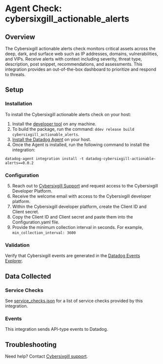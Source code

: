 # Agent Check: cybersixgill_actionable_alerts

## Overview
The Cybersixgill actionable alerts check monitors critical assets across the deep, dark, and surface web such as IP addresses, domains, vulnerabilities, and VIPs. Receive alerts with context including severity, threat type, description, post snippet, recommendations, and assessments. This integration provides an out-of-the-box dashboard to prioritize and respond to threats.

## Setup


### Installation

To install the Cybersixgill actionable alerts check on your host:
1. Install the [developer tool][2] on any machine.
2. To build the package, run the command: `ddev release build cybersixgill_actionable_alerts`.
3. [Install the Datadog Agent][1] on your host.
4. Once the Agent is installed, run the following command to install the integration:
```
datadog-agent integration install -t datadog-cybersixgill-actionable-alerts==0.0.2
```

### Configuration
5. Reach out to [Cybersixgill Support][4] and request access to the Cybersixgill Developer Platform.
6. Receive the welcome email with access to the Cybersixgill developer platform.
7. Within the Cybersixgill developer platform, create the Client ID and Client secret.
8. Copy the Client ID and Client secret and paste them into the Configuration.yaml file.
9. Provide the minimum collection interval in seconds. For example, `min_collection_interval: 3600`

### Validation
Verify that Cybersixgill events are generated in the [Datadog Events Explorer][3].

## Data Collected

### Service Checks
See [service_checks.json][5] for a list of service checks provided by this integration.

### Events
This integration sends API-type events to Datadog.

## Troubleshooting
Need help? Contact [Cybersixgill support][4].

[1]: https://app.datadoghq.com/account/settings#agent
[2]: https://docs.datadoghq.com/developers/integrations/new_check_howto/?tab=configurationtemplate#configure-the-developer-tool
[3]: https://app.datadoghq.com/event/explorer
[4]: mailto:support@cybersixgill.com
[5]: https://github.com/DataDog/integrations-extras/blob/master/cybersixgill_actionable_alerts/assets/service_checks.json

